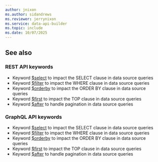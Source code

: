```yaml
---
author: jnixon
ms.author: sidandrews
ms.reviewer: jerrynixon
ms.service: data-api-builder
ms.topic: include
ms.date: 10/07/2025
---
```


## See also

### REST API keywords

* Keyword [$select](~/keywords/select-rest.md) to impact the SELECT clause in data source queries
* Keyword [$filter](~/keywords/filter-rest.md) to impact the WHERE clause in data source queries
* Keyword [$orderby](~/keywords/orderby-rest.md) to impact the ORDER BY clause in data source queries
* Keyword [$first](~/keywords/first-rest.md) to impact the TOP clause in data source queries
* Keyword [$after](~/keywords/after-rest.md) to handle pagination in data source queries

### GraphQL API keywords

* Keyword [$select](~/keywords/select-rest.md) to impact the SELECT clause in data source queries
* Keyword [$filter](~/keywords/filter-rest.md) to impact the WHERE clause in data source queries
* Keyword [$orderby](~/keywords/orderby-rest.md) to impact the ORDER BY clause in data source queries
* Keyword [$first](~/keywords/first-rest.md) to impact the TOP clause in data source queries
* Keyword [$after](~/keywords/after-rest.md) to handle pagination in data source queries